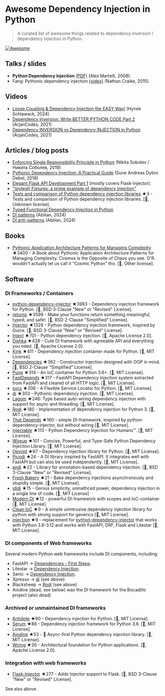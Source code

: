 # Awesome Dependency Injection in Python

> A curated list of awesome things related to dependency inversion / dependency injection in Python.

[![Awesome](https://awesome.re/badge.svg)](https://awesome.re)


## Talks / slides

- **Python Dependency Injection** [(PDF)](http://www.aleax.it/yt_pydi.pdf) (Alex Martelli, 2008).
- Fang: Pythonic dependency injection [(video)](https://www.youtube.com/watch?v=zqRd941NXlI&t=443s) (Nathan Craike, 2015).

## Videos

- [Loose Coupling & Dependency Injection the EASY Way!](https://www.youtube.com/watch?v=uWTvMCra-_Y) (Hynek Schlawack, 2024)
- [Dependency Inversion: Write BETTER PYTHON CODE Part 2]([https://www.youtube.com/watch?v=2ejbLVkCndI](https://www.youtube.com/watch?v=Kv5jhbSkqLE)) (ArjanCodes, 2021)
- [Dependency INVERSION vs Dependency INJECTION in Python](https://www.youtube.com/watch?v=2ejbLVkCndI) (ArjanCodes, 2021)


## Articles / blog posts

- [Enforcing Single Responsibility Principle in Python](https://sobolevn.me/2019/03/enforcing-srp) (Nikita Sobolev / Никита Соболев, 2019)
- [Pythonic Dependency Injection: A Practical Guide](https://medium.com/@suneandreasdybrodebel/pythonic-dependency-injection-a-practical-guide-83a1b1299280) (Sune Andreas Dybro Debel, 2018)
- [Elegant Flask API Development Part 1](https://christophergs.github.io/python/2018/09/25/elegant-flask-apis-pt-1/) (mostly covers Flask-Injector).
- ["(pytest) Fixtures: a prime example of dependency injection"](https://docs.pytest.org/en/latest/fixture.html#fixtures-a-prime-example-of-dependency-injection)
- [Tests and comparison of Python dependency injection libraries](https://github.com/orsinium/dependency_injectors) ★3 - Tests and comparison of Python dependency injection libraries. [🐍, Unknown license].
- [Typed Functional Dependency Injection in Python](https://sobolevn.me/2020/02/typed-functional-dependency-injection)
- [DI patterns](https://lab.abilian.com/Tech/Architecture%20%26%20Design/Dependency%20Inversion/DI%20patterns/) (Abilian, 2024)
- [DI anti-patterns](https://lab.abilian.com/Tech/Architecture%20%26%20Design/Dependency%20Inversion/DI%20anti-patterns/) (Abilian, 2024)


## Books

- [Pythonic Application Architecture Patterns for Managing Complexity](https://github.com/python-leap/book) ★3400 - A Book about Pythonic Application Architecture Patterns for Managing Complexity.  Cosmos is the Opposite of Chaos you see. O'R. wouldn't actually let us call it "Cosmic Python" tho. [🐍, Other license].


## Software

### DI Frameworks / Containers

- [python-dependency-injector](https://github.com/ets-labs/python-dependency-injector) ★3983 - Dependency injection framework for Python. [🐍, BSD 3-Clause "New" or "Revised" License].
- [returns](https://github.com/dry-python/returns) ★3599 - Make your functions return something meaningful, typed, and safe!. [🐍, BSD 2-Clause "Simplified" License].
- [Injector](https://github.com/alecthomas/injector) ★1329 - Python dependency injection framework, inspired by Guice. [🐍, BSD 3-Clause "New" or "Revised" License].
- [Inject](https://github.com/ivankorobkov/python-inject) ★701 - Python dependency injection. [🐍, Apache License 2.0].
- [Dishka](https://github.com/reagento/dishka) ★428 - Cute DI framework with agreeable API and everything you need. [🐍, Apache License 2.0].
- [Kink](https://github.com/kodemore/kink) ★411 - Dependency injection container made for Python. [🐍, MIT License].
- [Dependencies](https://github.com/proofit404/dependencies) ★362 - Constructor injection designed with OOP in mind. [🐍, BSD 2-Clause "Simplified" License].
- [Punq](https://github.com/bobthemighty/punq) ★314 - An IoC container for Python 3.6+. [🐍, MIT License].
- [FastDepends](https://github.com/lancetnik/FastDepends) ★317 - FastAPI Dependency Injection system extracted from FastAPI and cleared of all HTTP logic. [🐍, MIT License].
- [svcs](https://github.com/hynek/svcs) ★306 - A Flexible Service Locator for Python. [🐍, MIT License].
- [di](https://github.com/adriangb/di) ★303 - Pythonic dependency injection. [🐍, MIT License].
- [Lagom](https://lagom-di.readthedocs.io/en/latest/) ★246: Type based auto-wiring dependency injection with support for async and threading. [🐍, MIT License].
- [Rodi](https://github.com/RobertoPrevato/rodi) ★180 - Implementation of dependency injection for Python 3. [🐍, MIT License].
- [That Depends](https://github.com/modern-python/that-depends) ★160 - simple DI-framework, inspired by python-dependency-injector, but without wiring [🐍, MIT License].
- [injectable](https://github.com/allrod5/injectable) ★113 - Python Dependency Injection for Humans™. [🐍, MIT License].
- [Wireup](https://github.com/maldoinc/wireup) ★101 - Concise, Powerful, and Type-Safe Python Dependency Injection Library. [🐍, MIT License].
- [Opyoid](https://github.com/illuin-tech/opyoid) ★67 - Dependency injection library for Python. [🐍, MIT License].
- [Picodi](https://github.com/yakimka/picodi) ★24 - A DI library inspired by FastAPI. It integrates well with FastAPI but can also be used independently. [🐍, MIT License].
- [andi](https://github.com/scrapinghub/andi) ★22 - Library for annotation-based dependency injection. [🐍, BSD 3-Clause "New" or "Revised" License].
- [Fresh Bakery](https://github.com/Mityuha/fresh-bakery) ★21 - Bake dependency injections asynchronously and stupidly simple. [🐍, MIT License].
- [ididi](https://github.com/raceychan/ididi) ★15  - Genius simplicity, unmathced power, dependency injection in a single line of code. [🐍, MIT License]
- [Modern DI](https://github.com/modern-python/modern-di) ★12 - powerful DI-framework with scopes and IoC-container [🐍, MIT License].
- [Clean IoC](https://github.com/peter-daly/clean_ioc) ★9 - A simple unintrusive dependency injection library for python with strong support for generics [🐍, MIT License].
- [injection](https://github.com/nightblure/injection) ★9 - replacement for [python-dependency-injector](https://github.com/ets-labs/python-dependency-injector) that works with Python 3.8-3.12 and works with FastAPI, DRF, Flask and Litestar [🐍, MIT License].

### DI components of Web frameworks

Several modern Python web frameworks include DI components, including:

- FastAPI -> [Dependencies - First Steps](https://fastapi.tiangolo.com/tutorial/dependencies/).
- Litestar -> [Dependency Injection](https://docs.litestar.dev/2/usage/dependency-injection.html).
- Sanic -> [Dependency Injection](https://sanic.dev/en/plugins/sanic-ext/injection.html).
- Xpresso -> [di](https://github.com/adriangb/di) (see above)
- Blacksheep -> [Rodi](https://github.com/RobertoPrevato/rodi) (see above)
- Aiodine (dead, see below) was the DI framework for the Bocadillo project (also dead)


### Archived or unmaintained DI frameworks

- [Antidote](https://github.com/Finistere/antidote) ★90 - Dependency injection for Python. [🐍, MIT License].
- [Serum](https://github.com/suned/serum) ★86 - Dependency injection framework for Python 3.6. [🐍, MIT License].
- [Aiodine](https://github.com/bocadilloproject/aiodine) ★53 - 🧪 Async-first Python dependency injection library. [🐍, MIT License].
- [Wiring](https://github.com/msiedlarek/wiring) ★26 - Architectural foundation for Python applications. [🐍, Apache License 2.0].


### Integration with web frameworks

- [Flask-Injector](https://github.com/alecthomas/flask_injector) ★277 - Adds Injector support to Flask. [🐍, BSD 3-Clause "New" or "Revised" License].

See also above.

